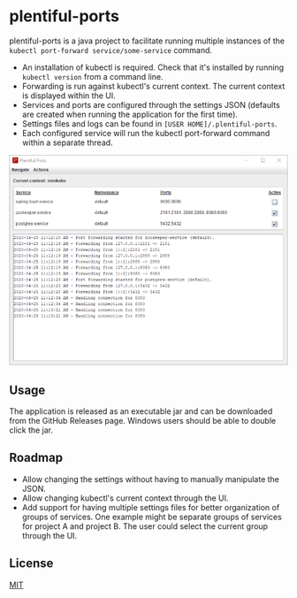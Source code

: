 # plentiful-ports

plentiful-ports is a java project to facilitate running multiple instances of the `kubectl port-forward service/some-service` command.

* An installation of kubectl is required. Check that it's installed by running `kubectl version` from a command line.
* Forwarding is run against kubectl's current context. The current context is displayed within the UI.
* Services and ports are configured through the settings JSON (defaults are created when running the application for the first time).
* Settings files and logs can be found in `[USER HOME]/.plentiful-ports`.
* Each configured service will run the kubectl port-forward command within a separate thread.

<p align="center">
  <img src="documentation/screenshot.png" />
</p>

## Usage

The application is released as an executable jar and can be downloaded from the GitHub Releases page.  Windows users should be able to double click the jar.

## Roadmap

* Allow changing the settings without having to manually manipulate the JSON.
* Allow changing kubectl's current context through the UI.
* Add support for having multiple settings files for better organization of groups of services. One example might be separate groups of services for project A and project B. The user could select the current group through the UI.

## License
[MIT](https://choosealicense.com/licenses/mit/)
